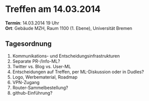 # Treffen am 14.03.2014

**Termin**: 14.03.2014 19 Uhr  
**Ort**: Gebäude MZH, Raum 1100 (1. Ebene), Universität Bremen

## Tagesordnung

1. Kommunikations- und Entscheidungsinfrastrukturen
  1. Separate PR-/Info-ML?
  2. Twitter vs. Blog vs. User-ML
  3. Entscheidungen auf Treffen, per ML-Diskussion oder in Dudles?
2. Logo, Werbematerial, Roadmap
3. VPN-Zugang
4. Router-Sammelbestellung?
5. github-Einführung?